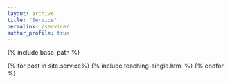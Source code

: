 ```yaml
---
layout: archive
title: "Service"
permalink: /service/
author_profile: true
---
```


{% include base_path %}

{% for post in site.service%}
  {% include teaching-single.html %}
{% endfor %}
